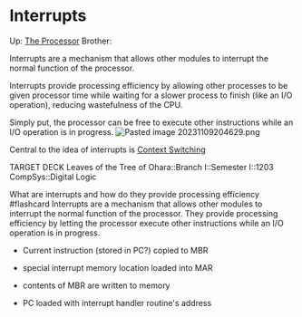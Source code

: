# Interrupts

Up: [The Processor](the_processor)
Brother:

Interrupts are a mechanism that allows other modules to interrupt the normal function of the processor.

Interrupts provide processing efficiency by allowing other processes to be given processor time while waiting for a slower process to finish (like an I/O operation), reducing wastefulness of the CPU.

Simply put, the processor can be free to execute other instructions while an I/O operation is in progress.
![Pasted image 20231109204629.png](pasted_image_20231109204629.png)

Central to the idea of interrupts is [Context Switching](context_switching)

TARGET DECK
Leaves of the Tree of Ohara::Branch I::Semester I::1203 CompSys::Digital Logic

What are interrupts and how do they provide processing efficiency #flashcard
Interrupts are a mechanism that allows other modules to interrupt the normal function of the processor.
They provide processing efficiency by letting the processor execute other instructions while an I/O operation is in progress.
<!--ID: 1699562664893-->

- Current instruction (stored in PC?) copied to MBR  

- special interrupt memory location loaded into MAR

- contents of MBR are written to memory 

- PC loaded with interrupt handler routine's address